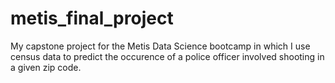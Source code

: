 # metis_final_project
My capstone project for the Metis Data Science bootcamp in which I use census data to predict the occurence of a police officer involved shooting in a given zip code.
